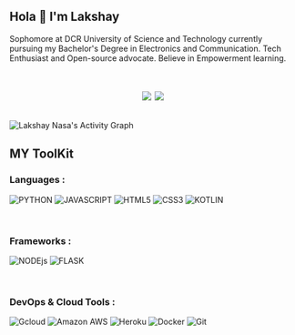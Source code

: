 ## Hola 👋 I'm Lakshay

Sophomore at DCR University of Science and Technology currently pursuing my Bachelor's Degree in Electronics and Communication. Tech Enthusiast and Open-source advocate. Believe in Empowerment learning.

<h1 align = "center">

<a href="https://twitter.com/lakshay1717"><img src="https://img.shields.io/badge/Twitter-1DA1F2?style=for-the-badge&logo=twitter&logoColor=white"></a>
<a href="https://linkedin.com/in/lakshaynasa/"><img src="https://img.shields.io/badge/LinkedIn-0077B5?style=for-the-badge&logo=linkedin&logoColor=white"></a>

</h1>

![Lakshay Nasa's Activity Graph](https://activity-graph.herokuapp.com/graph?username=lakshay-nasa&theme=react-dark)

## MY ToolKit


### Languages :

![PYTHON](https://img.shields.io/badge/Python-14354C?style=for-the-badge&logo=python&logoColor=white)
![JAVASCRIPT](https://img.shields.io/badge/JavaScript-F7DF1E?style=for-the-badge&logo=javascript&logoColor=black)
![HTML5](https://img.shields.io/badge/HTML5-E34F26?style=for-the-badge&logo=html5&logoColor=white)
![CSS3](https://img.shields.io/badge/CSS3-1572B6?style=for-the-badge&logo=css3&logoColor=white)
![KOTLIN](https://img.shields.io/badge/Kotlin-0095D5?&style=for-the-badge&logo=kotlin&logoColor=white)

<br>

### Frameworks :

![NODEjs](https://img.shields.io/badge/Node.js-43853D?style=for-the-badge&logo=node.js&logoColor=white)
![FLASK](https://img.shields.io/badge/Flask-000000?style=for-the-badge&logo=flask&logoColor=white)


<br>

### DevOps & Cloud Tools :

![Gcloud](https://img.shields.io/badge/Google_Cloud-4285F4?style=for-the-badge&logo=google-cloud&logoColor=white)
![Amazon AWS](https://img.shields.io/badge/Amazon_AWS-232F3E?style=for-the-badge&logo=amazon-aws&logoColor=white)
![Heroku](https://img.shields.io/badge/Heroku-430098?style=for-the-badge&logo=heroku&logoColor=white)
![Docker](https://img.shields.io/badge/docker-%230db7ed.svg?style=for-the-badge&logo=docker&logoColor=white)
![Git](https://img.shields.io/badge/-git-F1502F?style=for-the-badge&logo=git&logoColor=white)
